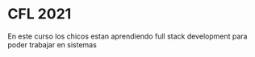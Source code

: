 # CFL 2021
En este curso los chicos estan aprendiendo full stack development para poder trabajar en sistemas